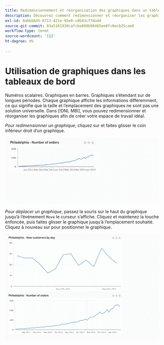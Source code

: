```yaml
---
title: Redimensionnement et réorganisation des graphiques dans un tableau de bord
description: Découvrez comment redimensionner et réorganiser les graphiques pour créer votre espace de travail idéal.
exl-id: 0abbb845-6713-421e-95e0-c0b43cf7dad4
source-git-commit: 03a5161930cafcbe600b96465ee0fc0ecb25cae8
workflow-type: tm+mt
source-wordcount: '112'
ht-degree: 0%

---
```


# Utilisation de graphiques dans les tableaux de bord

Numéros scalaires. Graphiques en barres. Graphiques s’étendant sur de longues périodes. Chaque graphique affiche les informations différemment, ce qui signifie que la taille et l’emplacement des graphiques ne sont pas une solution universelle. Dans [!DNL MBI], vous pouvez redimensionner et réorganiser les graphiques afin de créer votre espace de travail idéal.

*Pour redimensionner un graphique*, cliquez sur et faites glisser le coin inférieur droit d’un graphique.

![redimensionner le graphique](../../assets/Resize_Chart_in_Dashboard.gif)

*Pour déplacer un graphique*, passez la souris sur le haut du graphique jusqu’à l’événement `Move` le curseur s’affiche. Cliquez et maintenez la touche enfoncée, puis faites glisser le graphique jusqu’à l’emplacement souhaité. Cliquez à nouveau sur pour positionner le graphique.

![graphique de déplacement](../../assets/Move_Chart_in_Dashboard.gif)
